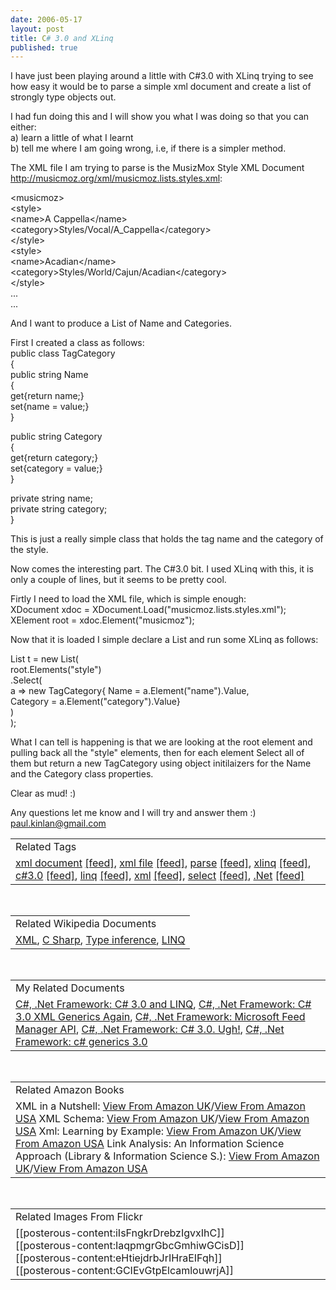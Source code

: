 ```yaml
--- 
date: 2006-05-17
layout: post
title: C# 3.0 and XLinq
published: true
---
```

I have just been playing around a little with C#3.0 with XLinq trying to see how easy it would be to parse a simple xml document and create a list of strongly type objects out.<p />I had fun doing this and I will show you what I was doing so that you can either:<br />a) learn a little of what I learnt<br />b) tell me where I am going wrong, i.e, if there is a simpler method.<p />The XML file I am trying to parse is the MusizMox Style XML Document <a href="http://musicmoz.org/xml/musicmoz.lists.styles.xml">http://musicmoz.org/xml/musicmoz.lists.styles.xml</a>:<p />&lt;musicmoz&gt;<br />&lt;style&gt;<br />&lt;name&gt;A Cappella&lt;/name&gt;<br />&lt;category&gt;Styles/Vocal/A_Cappella&lt;/category&gt;<br />&lt;/style&gt;<br />&lt;style&gt;<br />&lt;name&gt;Acadian&lt;/name&gt;<br />&lt;category&gt;Styles/World/Cajun/Acadian&lt;/category&gt;<br />&lt;/style&gt;<br />...<br />...<p />And I want to produce a List of Name and Categories.<p />First I created a class as follows:<br />public class TagCategory<br />{<br />public string Name<br />{<br />get{return name;}<br />set{name = value;}<br />}<p />public string Category<br />{<br />get{return category;}<br />set{category = value;}<br />}<p />private string name;<br />private string category;<br />}<p />This is just a really simple class that holds the tag name and the category of the style.<p />Now comes the interesting part. The C#3.0 bit. I used XLinq with this, it is only a couple of lines, but it seems to be pretty cool.<p />Firtly I need to load the XML file, which is simple enough:<br />XDocument xdoc = XDocument.Load("musicmoz.lists.styles.xml");<br />XElement root = xdoc.Element("musicmoz");<p />Now that it is loaded I simple declare a List and run some XLinq as follows:<p />List t = new List(<br />root.Elements("style")<br />.Select(<br />a =&gt; new TagCategory{ Name = a.Element("name").Value,<br />Category = a.Element("category").Value}<br />)<br />);<p />What I can tell is happening is that we are looking at the root element and pulling back all the "style" elements, then for each element Select all of them but return a new TagCategory using object initilaizers for the Name and the Category class properties.<p />Clear as mud! :)<p />Any questions let me know and I will try and answer them :) <a href="mailto:paul.kinlan@gmail.com">paul.kinlan@gmail.com</a><p /><table class="TechnoratiHead TagHeader">
<tr><td>Related Tags</td></tr>
<tr class="Technorati"><td>
<a href="http://www.kinlan.co.uk/tag/xml%20document" class="Tag" rel="tag">xml document</a> <a href="http://feeds.technorati.com/feed/posts/tag/xml%20document" class="Tag">[feed]</a>, <a href="http://www.kinlan.co.uk/tag/xml%20file" class="Tag" rel="tag">xml file</a> <a href="http://feeds.technorati.com/feed/posts/tag/xml%20file" class="Tag">[feed]</a>, <a href="http://www.kinlan.co.uk/tag/parse" class="Tag" rel="tag">parse</a> <a href="http://feeds.technorati.com/feed/posts/tag/parse" class="Tag">[feed]</a>, <a href="http://www.kinlan.co.uk/tag/xlinq" class="Tag" rel="tag">xlinq</a> <a href="http://feeds.technorati.com/feed/posts/tag/xlinq" class="Tag">[feed]</a>, <a href="http://www.kinlan.co.uk/tag/c%233.0" class="Tag" rel="tag">c#3.0</a> <a href="http://feeds.technorati.com/feed/posts/tag/c%233.0" class="Tag">[feed]</a>, <a href="http://www.kinlan.co.uk/tag/linq" class="Tag" rel="tag">linq</a> <a href="http://feeds.technorati.com/feed/posts/tag/linq" class="Tag">[feed]</a>, <a href="http://www.kinlan.co.uk/tag/xml" class="Tag" rel="tag">xml</a> <a href="http://feeds.technorati.com/feed/posts/tag/xml" class="Tag">[feed]</a>, <a href="http://www.kinlan.co.uk/tag/select" class="Tag" rel="tag">select</a> <a href="http://feeds.technorati.com/feed/posts/tag/select" class="Tag">[feed]</a>, <a href="http://www.kinlan.co.uk/tag/.Net" class="Tag" rel="tag">.Net</a> <a href="http://feeds.technorati.com/feed/posts/tag/.Net" class="Tag">[feed]</a>
</td></tr>
</table>
<br /><table class="TechnoratiHead TagHeader">
<tr><td>Related Wikipedia Documents</td></tr>
<tr class="Technorati"><td>
<a href="http://en.wikipedia.org/wiki/XML" class="Tag" rel="tag">XML</a>, <a href="http://en.wikipedia.org/wiki/C_Sharp" class="Tag" rel="tag">C Sharp</a>, <a href="http://en.wikipedia.org/wiki/Type_inference" class="Tag" rel="tag">Type inference</a>, <a href="http://en.wikipedia.org/wiki/LINQ" class="Tag" rel="tag">LINQ</a>
</td></tr>
</table>
<br /><table class="TechnoratiHead TagHeader">
<tr><td>My Related Documents</td></tr>
<tr class="Technorati"><td>
<a href="http://www.kinlan.co.uk/2005/09/c-30-and-linq.html" class="Tag" rel="tag">C#, .Net Framework: C# 3.0 and LINQ</a>, <a href="http://www.kinlan.co.uk/2005/07/c-30-xml-generics-again.html" class="Tag" rel="tag">C#, .Net Framework: C# 3.0 XML Generics Again</a>, <a href="http://www.kinlan.co.uk/2006/02/microsoft-feed-manager-api.html" class="Tag" rel="tag">C#, .Net Framework: Microsoft Feed Manager API</a>, <a href="http://www.kinlan.co.uk/2005/09/c-30-ugh.html" class="Tag" rel="tag">C#, .Net Framework: C# 3.0. Ugh!</a>, <a href="http://www.kinlan.co.uk/2005/07/c-generics-30.html" class="Tag" rel="tag">C#, .Net Framework: c# generics 3.0</a>
</td></tr>
</table>
<br /><table class="TechnoratiHead TagHeader">
<tr><td>Related Amazon Books</td></tr>
<tr class="Technorati"><td>XML in a Nutshell: <a href="http://www.amazon.co.uk/exec/obidos/redirect?tag=cnetfra-21&amp;link_code=xm2&amp;camp=2025&amp;creative=165953&amp;path=http://www.amazon.co.uk/gp/redirect.html%253fASIN=0596007647%2526tag=cnetfra-21%2526lcode=xm2%2526cID=2025%2526ccmID=165953%2526location=/o/ASIN/0596007647%25253FSubscriptionId=0CM2PVF6VAHJQKW5G782" class="Tag" rel="tag">View From Amazon UK</a>/<a href="http://www.amazon.com/exec/obidos/redirect?tag=cnetfra-20&amp;link_code=xm2&amp;camp=2025&amp;creative=165953&amp;path=http://www.amazon.com/gp/redirect.html%253fASIN=0596007647%2526tag=cnetfra-20%2526lcode=xm2%2526cID=2025%2526ccmID=165953%2526location=/o/ASIN/0596007647%25253FSubscriptionId=0CM2PVF6VAHJQKW5G782" class="Tag" rel="tag">View From Amazon USA</a> XML Schema: <a href="http://www.amazon.co.uk/exec/obidos/redirect?tag=cnetfra-21&amp;link_code=xm2&amp;camp=2025&amp;creative=165953&amp;path=http://www.amazon.co.uk/gp/redirect.html%253fASIN=0596002521%2526tag=cnetfra-21%2526lcode=xm2%2526cID=2025%2526ccmID=165953%2526location=/o/ASIN/0596002521%25253FSubscriptionId=0CM2PVF6VAHJQKW5G782" class="Tag" rel="tag">View From Amazon UK</a>/<a href="http://www.amazon.com/exec/obidos/redirect?tag=cnetfra-20&amp;link_code=xm2&amp;camp=2025&amp;creative=165953&amp;path=http://www.amazon.com/gp/redirect.html%253fASIN=0596002521%2526tag=cnetfra-20%2526lcode=xm2%2526cID=2025%2526ccmID=165953%2526location=/o/ASIN/0596002521%25253FSubscriptionId=0CM2PVF6VAHJQKW5G782" class="Tag" rel="tag">View From Amazon USA</a> Xml: Learning by Example: <a href="http://www.amazon.co.uk/exec/obidos/redirect?tag=cnetfra-21&amp;link_code=xm2&amp;camp=2025&amp;creative=165953&amp;path=http://www.amazon.co.uk/gp/redirect.html%253fASIN=1887902805%2526tag=cnetfra-21%2526lcode=xm2%2526cID=2025%2526ccmID=165953%2526location=/o/ASIN/1887902805%25253FSubscriptionId=0CM2PVF6VAHJQKW5G782" class="Tag" rel="tag">View From Amazon UK</a>/<a href="http://www.amazon.com/exec/obidos/redirect?tag=cnetfra-20&amp;link_code=xm2&amp;camp=2025&amp;creative=165953&amp;path=http://www.amazon.com/gp/redirect.html%253fASIN=1887902805%2526tag=cnetfra-20%2526lcode=xm2%2526cID=2025%2526ccmID=165953%2526location=/o/ASIN/1887902805%25253FSubscriptionId=0CM2PVF6VAHJQKW5G782" class="Tag" rel="tag">View From Amazon USA</a> Link Analysis: An Information Science Approach (Library &amp; Information Science S.): <a href="http://www.amazon.co.uk/exec/obidos/redirect?tag=cnetfra-21&amp;link_code=xm2&amp;camp=2025&amp;creative=165953&amp;path=http://www.amazon.co.uk/gp/redirect.html%253fASIN=0120885530%2526tag=cnetfra-21%2526lcode=xm2%2526cID=2025%2526ccmID=165953%2526location=/o/ASIN/0120885530%25253FSubscriptionId=0CM2PVF6VAHJQKW5G782" class="Tag" rel="tag">View From Amazon UK</a>/<a href="http://www.amazon.com/exec/obidos/redirect?tag=cnetfra-20&amp;link_code=xm2&amp;camp=2025&amp;creative=165953&amp;path=http://www.amazon.com/gp/redirect.html%253fASIN=0120885530%2526tag=cnetfra-20%2526lcode=xm2%2526cID=2025%2526ccmID=165953%2526location=/o/ASIN/0120885530%25253FSubscriptionId=0CM2PVF6VAHJQKW5G782" class="Tag" rel="tag">View From Amazon USA</a>
</td></tr>
</table>
<br /><table class="TechnoratiHead TagHeader">
<tr><td>Related Images From Flickr</td></tr>
<tr class="Technorati"><td>
<span style="float: left;">[[posterous-content:iIsFngkrDrebzIgvxIhC]]</span><span style="float: left;">[[posterous-content:IaqpmgrGbcGmhiwGCisD]]</span><span style="float: left;">[[posterous-content:eHtiejdrbJrIHraEIFqh]]</span><span style="float: left;">[[posterous-content:GCIEvGtpElcamlouwrjA]]</span>
</td></tr>
</table>
<div class="blogger-post-footer"><img class="posterous_download_image" src="https://blogger.googleusercontent.com/tracker/8109338-114787204499666318?l=www.kinlan.co.uk%2Findex.html" height="1" alt="" width="1" /></div>
